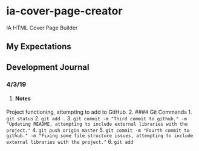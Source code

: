 # ia-cover-page-creator
IA HTML Cover Page Builder

## My Expectations

## Development Journal
### 4/3/19
1. #### Notes
Project functioning, attempting to add to GitHub.
2. #### Git Commands
    1. `git status`
    2. `git add .`
    3. `git commit -m "Third commit to github." -m "Updating README, attempting to include external libraries with the project."`
    4. `git push origin master`
    5. `git commit -m "Fourth commit to github." -m "Fixing some file structure issues, attempting to include external libraries with the project."`
    6. `git add`